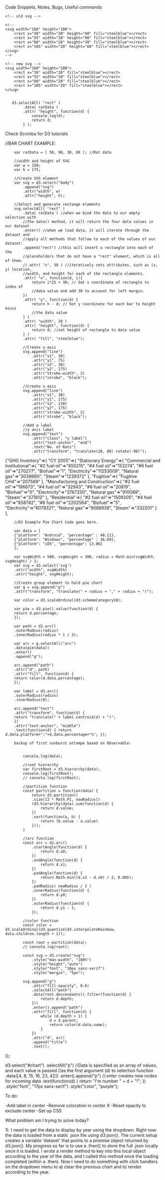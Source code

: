 Code Snippets, Notes, Bugs, Useful commands

<!-- Page elements and content go here. -->
    <!-- old svg -->

    <!--
    <svg width="160" height="180">
        <rect x="30" width="20" height="40" fill="steelblue"></rect>
        <rect x="55" width="20" height="90" fill="steelblue"></rect>
        <rect x="80" width="20" height="30" fill="steelblue"></rect>
        <rect x="105" width="20" height="60" fill="steelblue"></rect>
    </svg>
    -->

    <!-- new svg -->
    <svg width="160" height="180">
        <rect x="30" width="20" fill="steelblue"></rect>
        <rect x="55" width="20" fill="steelblue"></rect>
        <rect x="80" width="20" fill="steelblue"></rect>
        <rect x="105" width="20" fill="steelblue"></rect>
    </svg>


       d3.selectAll( "rect" )
            .data( ratData )
            .attr( "height", function(d) {
                console.log(d);
                return d;
            } );

Check Scrimba for D3 tutorials

 //BAR CHART EXAMPLE:

        var ratData = [ 50, 90, 30, 60 ]; //Rat data

        //width and height of SVG
        var w = 150;
        var h = 175;

        //Create SVG element
        var svg = d3.select("body")
            .append("svg")
            .attr("width", w)
            .attr("height", h);

        //Select and generate rectange elements
        svg.selectAll( "rect" )
            .data( ratData ) //when we bind the data to our empty selection with 
            //the data() method, it will return the four data values in our dataset
            .enter() //when we load data, it will iterate through the dataset and 
            //apply all methods that follow to each of the values of our dataset:
            .append("rect") //this will insert a rectangle into each of the 
            //placeholders that do not have a "rect" element, which is all of them.
            //.attr( "x", 30 ) //iteratively sets attributes, such as (x, y) location,
            //width, and height for each of the rectangle elements. 
            .attr( "x", function(d, i){
                return i*25 + 30; // Set x coordinate of rectangle to index of 
                //data value and add 30 to account for left margin.
            })
            .attr( "y", function(d) {
                return h - d; // Set y coordinate for each bar to height minus 
                //the data value
            } )
            .attr( "width", 20 )
            .attr( "height", function(d) {
                return d; //set height of rectangle to data value
            } )
            .attr( "fill", "steelblue");

            //Create y-axis
            svg.append("line")
                .attr("x1", 30)
                .attr("y1", 75)
                .attr("x2", 30)
                .attr("y2", 175)
                .attr("stroke-width", 2)
                .attr("stroke", "black");

            //Create x-axis
            svg.append("line")
                .attr("x1", 30)
                .attr("y1", 175)
                .attr("x2", 130)
                .attr("y2", 175)
                .attr("stroke-width", 2)
                .attr("stroke", "black");

            //Add a label
            //y axis label
            svg.append("text")
                .attr("class", "y label")
                .attr("text-anchor", "end")
                .text("No. of Rats")
                .attr("transform", "translate(20, 80) rotate(-90)");

{"GHG Inventory"=>{
    "CY 2005"=>{
        "Stationary Energy"=>{
            "Commercial and Institutional"=>{
                "#2 fuel oil"=>"855215", 
                "#4 fuel oil"=>"153274", 
                "#6 fuel oil"=>"270277", 
                "Biofuel"=>"1", 
                "Electricity"=>"11253009", 
                "Natural gas"=>"3039660", 
                "Steam"=>"1239372"
            }, 
            "Fugitive"=>{
                "Fugitive CH4"=>"207589"
            }, 
            "Manufacturing and Construction"=>{
                "#2 fuel oil"=>"196673", 
                "#4 fuel oil"=>"32943", 
                "#6 fuel oil"=>"20819", 
                "Biofuel"=>"0", 
                "Electricity"=>"3767250", 
                "Natural gas"=>"910089", 
                "Steam"=>"371812"
                }, 
            "Residential"=>{
                "#2 fuel oil"=>"1509205", 
                "#4 fuel oil"=>"858782", 
                "#6 fuel oil"=>"2202564", 
                "Biofuel"=>"5", 
                "Electricity"=>"6079321", 
                "Natural gas"=>"9088939", 
                "Steam"=>"332201"
                }
            }, 
        

        //D3 Example Pie Chart Code goes here.
        
        var data = [
        {"platform": "Android", "percentage" : 40.11},
        {"platform": "Windows", "percentage" : 36.69},
        {"platform": "iOS", "percentage": 13.06}
        ];
        
        var svgWidth = 500, svgHeight = 300, radius = Math.min(svgWidth, svgHeight) / 2;
        var svg = d3.select('svg')
        .attr("width", svgWidth)
        .attr("height", svgHeight);
        
        //Create group element to hold pie chart
        var g = svg.append("g")
        .attr("transform", "translate(" + radius + "," + radius + ")");
        
        var color = d3.scaleOrdinal(d3.schemeCategory10);
        
        var pie = d3.pie().value(function(d) {
        return d.percentage;
        });
        
        var path = d3.arc()
        .outerRadius(radius)
        .innerRadius(radius * 1 / 3);
        
        var arc = g.selectAll("arc")
        .data(pie(data))
        .enter()
        .append("g");
        
        arc.append("path")
        .attr("d", path)
        .attr("fill", function(d) {
        return color(d.data.percentage);
        });
        
        var label = d3.arc()
        .outerRadius(radius)
        .innerRadius(0);
        
        arc.append("text")
        .attr("transform", function(d) {
        return "translate(" + label.centroid(d) + ")";
        })
        .attr("text-anchor", "middle")
        .text(function(d) { return d.data.platform+":"+d.data.percentage+"%"; });

        backup of first sunburst attampe based on Observable:


            console.log(data);

            //root hierarchy
            var firstRoot = d3.hierarchy(data);
            console.log(firstRoot);
            // console.log(firstRoot);

            //partition function
            const partition = function(data) {
                return d3.partition()
                .size([2 * Math.PI, newRadius])
                (d3.hierarchy(data).sum(function(d) {
                    return d.value;
                })
                .sort(function(a, b) {
                    return (b.value - a.value)
                }));
            }

            //arc function
            const arc = d3.arc()
                .startAngle(function(d) { 
                    return d.x0;
                })
                .endAngle(function(d) {
                    return d.x1;
                })
                .padAngle(function(d) {
                    return Math.min((d.x1 - d.x0) / 2, 0.005);
                })
                .padRadius( newRadius / 2 )
                .innerRadius(function(d) {
                    return d.y0;
                })
                .outerRadius(function(d) {
                    return d.y1 - 1;
                });

            //color function
            const color = d3.scaleOrdinal(d3.quantize(d3.interpolateRainbow, data.children.length + 1));

            const root = partition(data);
            // console.log(root);

            const svg = d3.create("svg")
                .style("max-width", "100%")
                .style("height","auto")
                .style("font", "10px sans-serif")
                .style("margin", "5px");

            svg.append("g")
                .attr("fill-opacity", 0.6)
                .selectAll("path")
                .data(root.descendants().filter(function(d) {
                    return d.depth;
                }))
                .enter().append("path")
                .attr("fill", function(d) {
                    while (d.depth > 1) {
                        d = d.parent;
                        return color(d.data.name);
                    }
                })
                .attr("d", arc)
                .append("title")
                .text();

            
});

d3.select("#chart")
                .selectAll("p")
                //Data is specified as an array of values, and each value is passed
                //as the first argument (d) to selection function
                .data([4, 8, 15, 16, 23, 42])
                .enter().append("p")
                //.enter creates new nodes for incoming data
                    .text(function(d) {
                        return "I'm number " + d + "!";
                    })
                    .style("font", "17px sans-serif")
                    .style("color", "purple");


To do:

-Add label in center
-Remove coloration in center X
-Reset opacity to exclude center
-Set up CSS
          

What problem am I trying to solve today?

1). I need to get the data to display by year using the dropdown. Right now the data is loaded from a static .json file using d3.json(). The current setup creates a variable 'dataset' that points to a promise object returned by d3.json(). My progress so far is to use a .then() to store the full .json locally once it is loaded.  I wrote a render method to key into this local object according to the year of the data, and I called this method once the loading completed (within a .then).  Now I need to do something with click handlers on the dropdown menu to a) clear the previous chart and b) render according to the year.